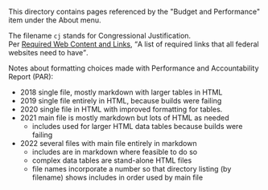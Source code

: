This directory contains pages referenced by the "Budget and Performance" item under the About menu.

The filename `cj` stands for Congressional Justification. \
Per [Required Web Content and Links](https://digital.gov/resources/required-web-content-and-links/), <q>A list of required links that all federal websites need to have</q>.

Notes about formatting choices made with Performance and Accountability Report (PAR):
- 2018 single file, mostly markdown with larger tables in HTML
- 2019 single file entirely in HTML, because builds were failing
- 2020 single file in HTML with improved formatting for tables.
- 2021 main file is mostly markdown but lots of HTML as needed
  + includes used for larger HTML data tables because builds were failing
- 2022 several files with main file entirely in markdown
  + includes are in markdown where feasible to do so
  + complex data tables are stand-alone HTML files
  + file names incorporate a number so that directory listing (by filename) shows includes in order used by main file
